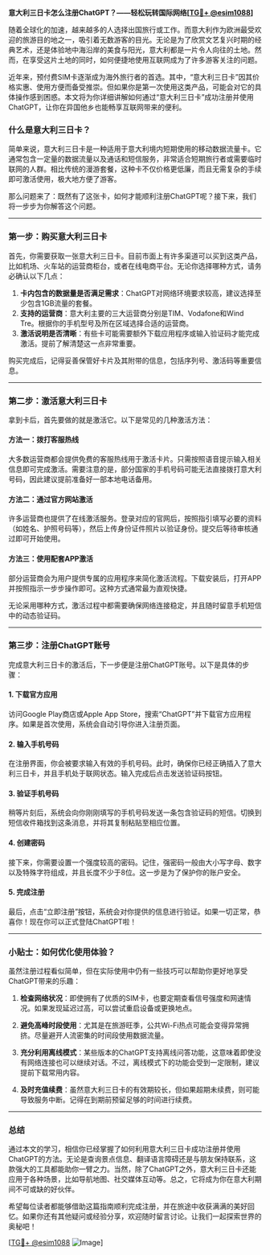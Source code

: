 **意大利三日卡怎么注册ChatGPT？——轻松玩转国际网络[[TG💪+ @esim1088](https://t.me/s/esim1088)]**

随着全球化的加速，越来越多的人选择出国旅行或工作。而意大利作为欧洲最受欢迎的旅游目的地之一，吸引着无数游客的目光。无论是为了欣赏文艺复兴时期的经典艺术，还是体验地中海沿岸的美食与阳光，意大利都是一片令人向往的土地。然而，在享受这片土地的同时，如何便捷地使用互联网成为了许多游客关注的问题。

近年来，预付费SIM卡逐渐成为海外旅行者的首选。其中，“意大利三日卡”因其价格实惠、使用方便而备受推崇。但如果你是第一次使用这类产品，可能会对它的具体操作感到困惑。本文将为你详细讲解如何通过“意大利三日卡”成功注册并使用ChatGPT，让你在异国他乡也能畅享互联网带来的便利。

### 什么是意大利三日卡？

简单来说，意大利三日卡是一种适用于意大利境内短期使用的移动数据流量卡。它通常包含一定量的数据流量以及通话和短信服务，非常适合短期旅行者或需要临时联网的人群。相比传统的漫游套餐，这种卡不仅价格更低廉，而且无需复杂的手续即可激活使用，极大地方便了游客。

那么问题来了：既然有了这张卡，如何才能顺利注册ChatGPT呢？接下来，我们将一步步为你解答这个问题。

---

### 第一步：购买意大利三日卡

首先，你需要获取一张意大利三日卡。目前市面上有许多渠道可以买到这类产品，比如机场、火车站的运营商柜台，或者在线电商平台。无论你选择哪种方式，请务必确认以下几点：

1. **卡内包含的数据量是否满足需求**：ChatGPT对网络环境要求较高，建议选择至少包含1GB流量的套餐。
2. **支持的运营商**：意大利主要的三大运营商分别是TIM、Vodafone和Wind Tre。根据你的手机型号及所在区域选择合适的运营商。
3. **激活说明是否清晰**：有些卡可能需要额外下载应用程序或输入验证码才能完成激活。提前了解清楚这一点非常重要。

购买完成后，记得妥善保管好卡片及其附带的信息，包括序列号、激活码等重要信息。

---

### 第二步：激活意大利三日卡

拿到卡后，首先要做的就是激活它。以下是常见的几种激活方法：

#### 方法一：拨打客服热线
大多数运营商都会提供免费的客服热线用于激活卡片。只需按照语音提示输入相关信息即可完成激活。需要注意的是，部分国家的手机号码可能无法直接拨打意大利号码，因此建议提前准备好一部本地电话备用。

#### 方法二：通过官方网站激活
许多运营商也提供了在线激活服务。登录对应的官网后，按照指引填写必要的资料（如姓名、护照号码等），然后上传身份证件照片以验证身份。提交后等待审核通过即可开始使用。

#### 方法三：使用配套APP激活
部分运营商会为用户提供专属的应用程序来简化激活流程。下载安装后，打开APP并按照指示一步步操作即可。这种方式通常最为直观快捷。

无论采用哪种方式，激活过程中都需要确保网络连接稳定，并且随时留意手机短信中的动态验证码。

---

### 第三步：注册ChatGPT账号

完成意大利三日卡的激活后，下一步便是注册ChatGPT账号。以下是具体的步骤：

#### 1. 下载官方应用
访问Google Play商店或Apple App Store，搜索“ChatGPT”并下载官方应用程序。如果是首次使用，系统会自动引导你进入注册页面。

#### 2. 输入手机号码
在注册界面，你会被要求输入有效的手机号码。此时，确保你已经正确插入了意大利三日卡，并且手机处于联网状态。输入完成后点击发送验证码按钮。

#### 3. 验证手机号码
稍等片刻后，系统会向你刚刚填写的手机号码发送一条包含验证码的短信。切换到短信收件箱找到这条消息，并将其复制粘贴至相应位置。

#### 4. 创建密码
接下来，你需要设置一个强度较高的密码。记住，强密码一般由大小写字母、数字以及特殊字符组成，并且长度不少于8位。这一步是为了保护你的账户安全。

#### 5. 完成注册
最后，点击“立即注册”按钮，系统会对你提供的信息进行验证。如果一切正常，恭喜你！现在你可以正式登陆ChatGPT啦！

---

### 小贴士：如何优化使用体验？

虽然注册过程看似简单，但在实际使用中仍有一些技巧可以帮助你更好地享受ChatGPT带来的乐趣：

1. **检查网络状况**：即使拥有了优质的SIM卡，也要定期查看信号强度和网速情况。如果发现延迟过高，可以尝试重启设备或更换地点。
   
2. **避免高峰时段使用**：尤其是在旅游旺季，公共Wi-Fi热点可能会变得异常拥挤。尽量避开人流密集的时间段使用数据流量。

3. **充分利用离线模式**：某些版本的ChatGPT支持离线问答功能，这意味着即使没有网络连接也可以继续对话。不过，离线模式下的功能会受到一定限制，建议提前下载常用内容。

4. **及时充值续费**：虽然意大利三日卡的有效期较长，但如果超期未续费，则可能导致服务中断。记得在到期前预留足够的时间进行续费。

---

### 总结

通过本文的学习，相信你已经掌握了如何利用意大利三日卡成功注册并使用ChatGPT的方法。无论是查询景点信息、翻译语言障碍还是与朋友保持联系，这款强大的工具都能助你一臂之力。当然，除了ChatGPT之外，意大利三日卡还能应用于各种场景，比如导航地图、社交媒体互动等。总之，它将成为你在意大利期间不可或缺的好伙伴。

希望每位读者都能够借助这篇指南顺利完成注册，并在旅途中收获满满的美好回忆。如果你还有其他疑问或经验分享，欢迎随时留言讨论。让我们一起探索世界的奥秘吧！

[[TG💪+ @esim1088](https://t.me/s/esim1088) ![Image](https://i.postimg.cc/4NQfJmqS/Snipaste-2025-05-13-00-14-12.png)]